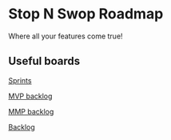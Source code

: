 # Stop N Swop Roadmap

Where all your features come true!

## Useful boards

[Sprints](https://github.com/stop-n-swop/sharkfood-island/projects)

[MVP backlog](https://github.com/stop-n-swop/sharkfood-island/issues?q=is%3Aopen+is%3Aissue+milestone%3AMVP+no%3Aproject)

[MMP backlog](https://github.com/stop-n-swop/sharkfood-island/issues?q=is%3Aopen+is%3Aissue+milestone%3AMMP+no%3Aproject+)

[Backlog](https://github.com/stop-n-swop/sharkfood-island/issues?q=is%3Aopen+is%3Aissue+no%3Aproject+no%3Amilestone)
